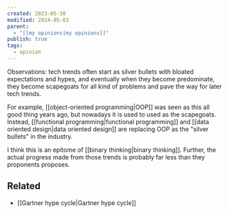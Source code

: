 ```yaml
---
created: 2023-05-30
modified: 2024-05-03
parent:
  - "[[my opinions|my opinions]]"
publish: true
tags:
  - opinion
---
```


Observations: tech trends often start as silver bullets with bloated expectations and hypes, and eventually when they become predominate, they become scapegoats for all kind of problems and pave the way for later tech trends.

For example, [[object-oriented programming|OOP]] was seen as this all good thing years ago, but nowadays it is used to used as the scapegoats. Instead, [[functional programming|functional programming]] and [[data oriented design|data oriented design]] are replacing OOP as the "silver bullets" in the industry.

I think this is an epitome of [[binary thinking|binary thinking]]. Further, the actual progress made from those trends is probably far less than they proponents proposes.

## Related
- [[Gartner hype cycle|Gartner hype cycle]]